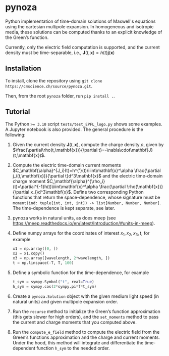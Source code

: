 # pynoza

Python implementation of time-domain solutions of Maxwell's equations using the cartesian multipole expansion. In homogeneous and isotropic media, these solutions can be computed thanks to an explicit knowledge of the Green’s function.

Currently, only the electric field computation is supported, and the current density must be time-separable, i.e., $\mathbf{J}(t,\mathbf{x})=h(t)\mathbf{j}(\mathbf{x})$

## Installation
To install, clone the repository using `git clone https://c4science.ch/source/pynoza.git`.

Then, from the root `pynoza` folder, run `pip install .`.

## Tutorial

The Python `>= 3.10` script `tests/test_EPFL_logo.py` shows some examples. A Jupyter notebook is also provided. The general procedure is the following:

1. Given the current density $\mathbf{J}(t,\mathbf{x})$, compute the charge density $\rho$, given by $\frac{\partial\rho(t,\mathbf{x})}{\partial t}=-\nabla\cdot\mathbf{J}(t,\mathbf{x})$.

2. Compute the electric time-domain current moments $C_\mathbf{\alpha}^{J_i}(t)=h^{'}(t)\iiint\mathbf{x}^\alpha \frac{\partial j_i(t,\mathbf{x})}{\partial t}d^3\mathbf{x}$ and the electric time-domain charge moment $C_\mathbf{\alpha}^{\rho_i}(t)=\partial^{-1}h(t)\iiint\mathbf{x}^\alpha \frac{\partial \rho(\mathbf{x})}{\partial x_i}d^3\mathbf{x}$. Define two corresponding Python functions that return the space-dependence, whose signature must be `moment(ind: tuple[int, int, int]) -> list[Number, Number, Number]`. The time-dependence is kept separate, see later.

3. pynoza works in natural units, as does meep (see https://meep.readthedocs.io/en/latest/Introduction/#units-in-meep).

4. Define numpy arrays for the coordinates of interest $x_1,x_2,x_3,t$, for example 

   ```python
   x1 = np.array([0, ])
   x2 = x1.copy()
   x3 = np.array([wavelength, 2*wavelength, ])
   t = np.linspace(-T, T, 100)
   ```

5. Define a symbolic function for the time-dependence, for example

   ```python
   t_sym = sympy.Symbol("t", real=True)
   h_sym = sympy.cos(2*sympy.pi*f*t_sym)
   ```

6. Create a `pynoza.Solution` object with the given medium light speed (in natural units) and given multipole expansion order.

7. Run the `recurse` method to initialize the Green’s function approximation (this gets slower for high orders), and the `set_moments` method to pass the current and charge moments that you computed above.

8.  Run the `compute_e_field` method to compute the electric field from the Green’s functions approximation and the charge and current moments. Under the hood, this method will integrate and differentiate the time-dependent function `h_sym` to the needed order.

